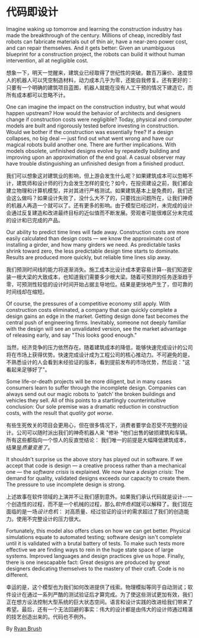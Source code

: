 # 代码即设计

Imagine waking up tomorrow and learning the construction industry has made the breakthrough of the century. Millions of cheap, incredibly fast robots can fabricate materials out of thin air, have a near-zero power cost, and can repair themselves. And it gets better: Given an unambiguous blueprint for a construction project, the robots can build it without human intervention, all at negligible cost.

想象一下，明天一觉醒来，建筑业已经取得了世纪性的突破。数百万廉价、速度惊人的机器人可以凭空制造材料，动力成本几乎为零，还能自我修复。还有更好的： 只要有一个明确的建筑项目蓝图，机器人就能在没有人工干预的情况下建造它，而所有成本都可以忽略不计。

One can imagine the impact on the construction industry, but what would happen upstream? How would the behavior of architects and designers change if construction costs were negligible? Today, physical and computer models are built and rigorously tested before investing in construction. Would we bother if the construction was essentially free? If a design collapses, no big deal — just find out what went wrong and have our magical robots build another one. There are further implications. With models obsolete, unfinished designs evolve by repeatedly building and improving upon an approximation of the end goal. A casual observer may have trouble distinguishing an unfinished design from a finished product.

我们可以想象这对建筑业的影响，但上游会发生什么呢？如果建筑成本可以忽略不计，建筑师和设计师的行为会发生怎样的变化？如今，在投资建设之前，我们都会建立物理和计算机模型，并对其进行严格测试。如果建筑基本上是免费的，我们还会这么做吗？如果设计失败了，没什么大不了的，只要找出问题所在，让我们神奇的机器人再造一个就可以了。还有更多的影响。由于模型已经过时，未完成的设计会通过反复建造和改进最终目标的近似值而不断发展。旁观者可能很难区分未完成的设计和已完成的产品。

Our ability to predict time lines will fade away. Construction costs are more easily calculated than design costs — we know the approximate cost of installing a girder, and how many girders we need. As predictable tasks shrink toward zero, the less predictable design time starts to dominate. Results are produced more quickly, but reliable time lines slip away.

我们预测时间线的能力将逐渐消失。施工成本比设计成本更容易计算--我们知道安装一根大梁的大致成本，也知道我们需要多少根大梁。随着可预测的任务逐渐趋于零，可预测性较低的设计时间开始占据主导地位。结果是更快地产生了，但可靠的时间线却在缩短。

Of course, the pressures of a competitive economy still apply. With construction costs eliminated, a company that can quickly complete a design gains an edge in the market. Getting design done fast becomes the central push of engineering firms. Inevitably, someone not deeply familiar with the design will see an unvalidated version, see the market advantage of releasing early, and say "This looks good enough."

当然，经济竞争的压力依然存在。随着建筑成本的降低，能够快速完成设计的公司将在市场上获得优势。快速完成设计成为工程公司的核心推动力。不可避免的是，不熟悉设计的人会看到未经验证的版本，看到提前发布的市场优势，然后说："这看起来足够好了"。

Some life-or-death projects will be more diligent, but in many cases consumers learn to suffer through the incomplete design. Companies can always send out our magic robots to 'patch' the broken buildings and vehicles they sell. All of this points to a startlingly counterintuitive conclusion: Our sole premise was a dramatic reduction in construction costs, with the result that _quality got worse_.

有些生死攸关的项目会更用心，但在很多情况下，消费者要学会忍受不完整的设计。公司可以随时派出我们的神奇机器人来 "修补 "他们出售的破损建筑和车辆。所有这些都指向一个惊人的反直觉结论： 我们唯一的前提是大幅降低建筑成本，结果是*质量变差了*。

It shouldn't surprise us the above story has played out in software. If we accept that code is design — a creative process rather than a mechanical one — the _software crisis_ is explained. We now have a _design crisis_: The demand for quality, validated designs exceeds our capacity to create them. The pressure to use incomplete design is strong.

上述故事在软件领域的上演并不让我们感到意外。如果我们承认代码就是设计--一个创造性的过程，而不是一个机械的过程，那么*软件危机*就可以解释了。我们现在面临的是一场*设计危机*： 对高质量、经过验证的设计的需求超过了我们的创造能力。使用不完整设计的压力很大。

Fortunately, this model also offers clues on how we can get better. Physical simulations equate to automated testing; software design isn't complete until it is validated with a brutal battery of tests. To make such tests more effective we are finding ways to rein in the huge state space of large systems. Improved languages and design practices give us hope. Finally, there is one inescapable fact: Great designs are produced by great designers dedicating themselves to the mastery of their craft. Code is no different.

幸运的是，这个模型也为我们如何改进提供了线索。物理模拟等同于自动测试；软件设计在通过一系列严酷的测试验证后才算完成。为了使这些测试更加有效，我们正在想方设法控制大型系统的巨大状态空间。语言和设计实践的改进给我们带来了希望。最后，还有一个无法回避的事实：伟大的设计都是由伟大的设计师通过精湛的技艺创造出来的。代码也不例外。

By [Ryan Brush](http://programmer.97things.oreilly.com/wiki/index.php/Ryan_Brush)
